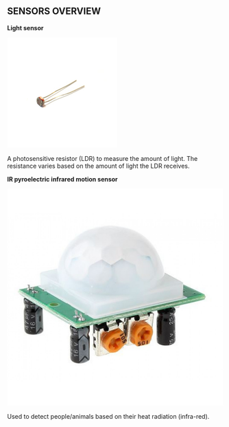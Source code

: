 ## SENSORS OVERVIEW

**Light sensor**

<img src="img/GL5537 LDR-1200x1200w.jpg" alt="GL5537 LDR-1200x1200w" style="zoom: 25%;" />



A photosensitive resistor (LDR) to measure the amount of light. The resistance varies based on the amount of light the LDR receives.



**IR pyroelectric infrared motion sensor**

<img src="img/pir sensor 1-1200x1200w.jpg" alt="pir sensor 1-1200x1200w" style="width: 900px" />

Used to detect people/animals based on their heat radiation (infra-red).
